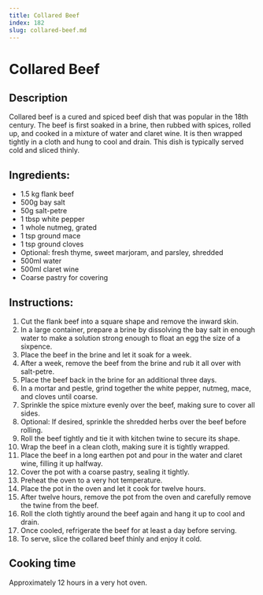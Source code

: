 ```yaml
---
title: Collared Beef
index: 182
slug: collared-beef.md
---
```


# Collared Beef

## Description
Collared beef is a cured and spiced beef dish that was popular in the 18th century. The beef is first soaked in a brine, then rubbed with spices, rolled up, and cooked in a mixture of water and claret wine. It is then wrapped tightly in a cloth and hung to cool and drain. This dish is typically served cold and sliced thinly.

## Ingredients:
- 1.5 kg flank beef
- 500g bay salt
- 50g salt-petre
- 1 tbsp white pepper
- 1 whole nutmeg, grated
- 1 tsp ground mace
- 1 tsp ground cloves
- Optional: fresh thyme, sweet marjoram, and parsley, shredded
- 500ml water
- 500ml claret wine
- Coarse pastry for covering

## Instructions:
1. Cut the flank beef into a square shape and remove the inward skin.
2. In a large container, prepare a brine by dissolving the bay salt in enough water to make a solution strong enough to float an egg the size of a sixpence. 
3. Place the beef in the brine and let it soak for a week.
4. After a week, remove the beef from the brine and rub it all over with salt-petre.
5. Place the beef back in the brine for an additional three days.
6. In a mortar and pestle, grind together the white pepper, nutmeg, mace, and cloves until coarse.
7. Sprinkle the spice mixture evenly over the beef, making sure to cover all sides.
8. Optional: If desired, sprinkle the shredded herbs over the beef before rolling.
9. Roll the beef tightly and tie it with kitchen twine to secure its shape.
10. Wrap the beef in a clean cloth, making sure it is tightly wrapped.
11. Place the beef in a long earthen pot and pour in the water and claret wine, filling it up halfway.
12. Cover the pot with a coarse pastry, sealing it tightly.
13. Preheat the oven to a very hot temperature.
14. Place the pot in the oven and let it cook for twelve hours.
15. After twelve hours, remove the pot from the oven and carefully remove the twine from the beef.
16. Roll the cloth tightly around the beef again and hang it up to cool and drain.
17. Once cooled, refrigerate the beef for at least a day before serving.
18. To serve, slice the collared beef thinly and enjoy it cold.

## Cooking time
Approximately 12 hours in a very hot oven.